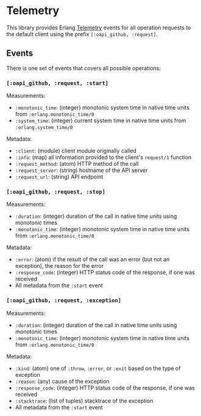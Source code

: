 # Telemetry

This library provides Erlang [Telemetry](`:telemetry`) events for all operation requests to the default client using the prefix `[:oapi_github, :request]`.

## Events

There is one set of events that covers all possible operations:

### `[:oapi_github, :request, :start]`

Measurements:

* `:monotonic_time`: (integer) monotonic system time in native time units from `:erlang.monotonic_time/0`
* `:system_time`: (integer) current system time in native time units from `:erlang.system_time/0`

Metadata:

* `:client`: (module) client module originally called
* `:info`: (map) all information provided to the client's `request/1` function
* `:request_method`: (atom) HTTP method of the call
* `:request_server`: (string) hostname of the API server
* `:request_url`: (string) API endpoint

### `[:oapi_github, :request, :stop]`

Measurements:

* `:duration`: (integer) duration of the call in native time units using monotonic times
* `:monotonic_time`: (integer) monotonic system time in native time units from `:erlang.monotonic_time/0`

Metadata:

* `:error`: (atom) if the result of the call was an error (but not an exception), the reason for the error
* `:response_code`: (integer) HTTP status code of the response, if one was received
* All metadata from the `:start` event

### `[:oapi_github, :request, :exception]`

Measurements:

* `:duration`: (integer) duration of the call in native time units using monotonic times
* `:monotonic_time`: (integer) monotonic system time in native time units from `:erlang.monotonic_time/0`

Metadata:

* `:kind`: (atom) one of `:throw`, `:error`, or `:exit` based on the type of exception
* `:reason`: (any) cause of the exception
* `:response_code`: (integer) HTTP status code of the response, if one was received
* `:stacktrace`: (list of tuples) stacktrace of the exception
* All metadata from the `:start` event
